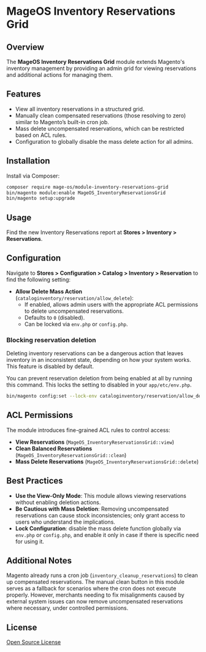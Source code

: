 # MageOS Inventory Reservations Grid

## Overview
The **MageOS Inventory Reservations Grid** module extends Magento's inventory management by providing an admin grid for viewing reservations and additional actions for managing them.

## Features
- View all inventory reservations in a structured grid.
- Manually clean compensated reservations (those resolving to zero) similar to Magento’s built-in cron job.
- Mass delete uncompensated reservations, which can be restricted based on ACL rules.
- Configuration to globally disable the mass delete action for all admins.

## Installation
Install via Composer:
```sh
composer require mage-os/module-inventory-reservations-grid
bin/magento module:enable MageOS_InventoryReservationsGrid
bin/magento setup:upgrade
```

## Usage

Find the new Inventory Reservations report at **Stores > Inventory > Reservations**.

## Configuration
Navigate to **Stores > Configuration > Catalog > Inventory > Reservation** to find the following setting:

- **Allow Delete Mass Action** (`cataloginventory/reservation/allow_delete`):
    - If enabled, allows admin users with the appropriate ACL permissions to delete uncompensated reservations.
    - Defaults to `0` (disabled).
    - Can be locked via `env.php` or `config.php`.

### Blocking reservation deletion

Deleting inventory reservations can be a dangerous action that leaves inventory in an inconsistent state, depending on how your system works. This feature is disabled by default.

You can prevent reservation deletion from being enabled at all by running this command. This locks the setting to disabled in your `app/etc/env.php`.

```bash
bin/magento config:set --lock-env cataloginventory/reservation/allow_delete 0
```

## ACL Permissions
The module introduces fine-grained ACL rules to control access:

- **View Reservations** (`MageOS_InventoryReservationsGrid::view`)
- **Clean Balanced Reservations** (`MageOS_InventoryReservationsGrid::clean`)
- **Mass Delete Reservations** (`MageOS_InventoryReservationsGrid::delete`)

## Best Practices
- **Use the View-Only Mode**: This module allows viewing reservations without enabling deletion actions.
- **Be Cautious with Mass Deletion**: Removing uncompensated reservations can cause stock inconsistencies; only grant access to users who understand the implications.
- **Lock Configuration**: disable the mass delete function globally via `env.php` or `config.php`, and enable it only in case if there is specific need for using it.

## Additional Notes
Magento already runs a cron job (`inventory_cleanup_reservations`) to clean up compensated reservations. The manual clean button in this module serves as a fallback for scenarios where the cron does not execute properly. However, merchants needing to fix misalignments caused by external system issues can now remove uncompensated reservations where necessary, under controlled permissions.

## License
[Open Source License](LICENSE)
